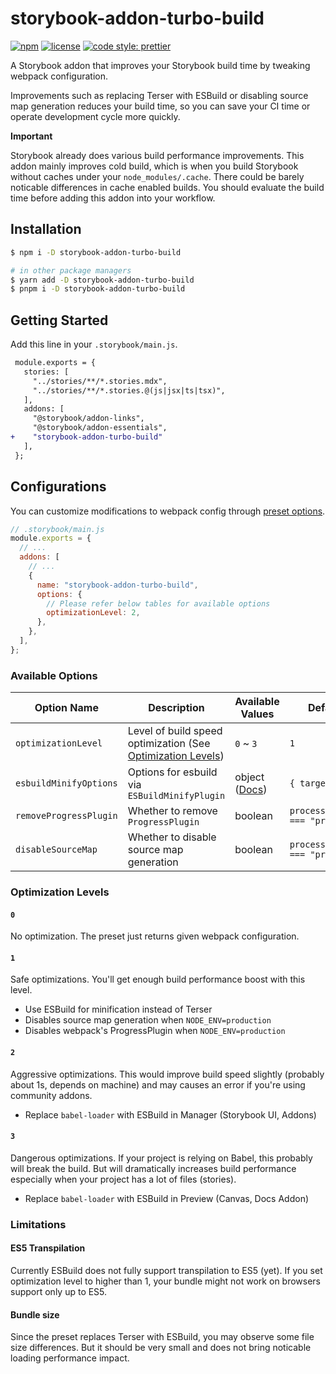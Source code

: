 # storybook-addon-turbo-build

[![npm](https://img.shields.io/npm/v/storybook-addon-turbo-build)](https://www.npmjs.com/package/storybook-addon-turbo-build)
[![license](https://img.shields.io/github/license/pocka/storybook-addon-turbo-build)](https://github.com/pocka/storybook-addon-turbo-build/blob/master/LICENSE)
[![code style: prettier](https://img.shields.io/badge/code_style-prettier-ff69b4.svg)](https://github.com/prettier/prettier)

A Storybook addon that improves your Storybook build time by tweaking webpack configuration.

Improvements such as replacing Terser with ESBuild or disabling source map generation reduces your build time, so you can save your CI time or operate development cycle more quickly.

**Important**

Storybook already does various build performance improvements. This addon mainly improves cold build, which is when you build Storybook without caches under your `node_modules/.cache`.
There could be barely noticable differences in cache enabled builds. You should evaluate the build time before adding this addon into your workflow.

## Installation

```sh
$ npm i -D storybook-addon-turbo-build

# in other package managers
$ yarn add -D storybook-addon-turbo-build
$ pnpm i -D storybook-addon-turbo-build
```

## Getting Started

Add this line in your `.storybook/main.js`.

```diff
 module.exports = {
   stories: [
     "../stories/**/*.stories.mdx",
     "../stories/**/*.stories.@(js|jsx|ts|tsx)",
   ],
   addons: [
     "@storybook/addon-links",
     "@storybook/addon-essentials",
+    "storybook-addon-turbo-build"
   ],
 };
```

## Configurations

You can customize modifications to webpack config through [preset options](https://storybook.js.org/docs/react/addons/install-addons#optional-configuration).

```js
// .storybook/main.js
module.exports = {
  // ...
  addons: [
    // ...
    {
      name: "storybook-addon-turbo-build",
      options: {
        // Please refer below tables for available options
        optimizationLevel: 2,
      },
    },
  ],
};
```

### Available Options

| Option Name            | Description                                                                         | Available Values                                                              | Default Value                           |
| ---------------------- | ----------------------------------------------------------------------------------- | ----------------------------------------------------------------------------- | --------------------------------------- |
| `optimizationLevel`    | Level of build speed optimization (See [Optimization Levels](#optimization-levels)) | `0` ~ `3`                                                                     | `1`                                     |
| `esbuildMinifyOptions` | Options for esbuild via `ESBuildMinifyPlugin`                                       | object ([Docs](https://github.com/privatenumber/esbuild-loader#minifyplugin)) | `{ target: "es2015" }`                  |
| `removeProgressPlugin` | Whether to remove `ProgressPlugin`                                                  | boolean                                                                       | `process.env.NODE_ENV === "production"` |
| `disableSourceMap`     | Whether to disable source map generation                                            | boolean                                                                       | `process.env.NODE_ENV === "production"` |

### Optimization Levels

#### `0`

No optimization. The preset just returns given webpack configuration.

#### `1`

Safe optimizations. You'll get enough build performance boost with this level.

- Use ESBuild for minification instead of Terser
- Disables source map generation when `NODE_ENV=production`
- Disables webpack's ProgressPlugin when `NODE_ENV=production`

#### `2`

Aggressive optimizations. This would improve build speed slightly (probably about 1s, depends on machine) and may causes an error if you're using community addons.

- Replace `babel-loader` with ESBuild in Manager (Storybook UI, Addons)

#### `3`

Dangerous optimizations. If your project is relying on Babel, this probably will break the build. But will dramatically increases build performance especially when your project has a lot of files (stories).

- Replace `babel-loader` with ESBuild in Preview (Canvas, Docs Addon)

### Limitations

#### ES5 Transpilation

Currently ESBuild does not fully support transpilation to ES5 (yet). If you set optimization level to higher than 1, your bundle might not work on browsers support only up to ES5.

#### Bundle size

Since the preset replaces Terser with ESBuild, you may observe some file size differences. But it should be very small and does not bring noticable loading performance impact.
